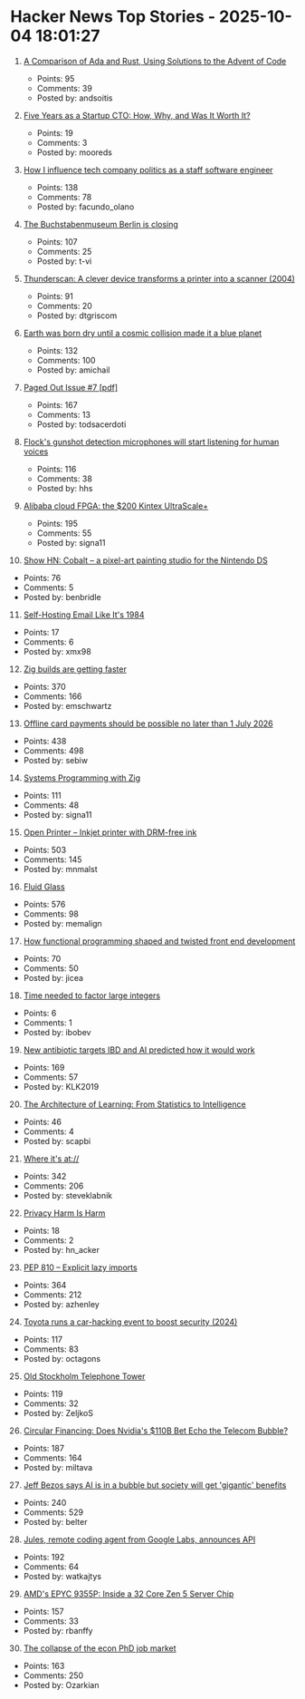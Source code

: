 # Hacker News Top Stories - 2025-10-04 18:01:27

1. [A Comparison of Ada and Rust, Using Solutions to the Advent of Code](https://github.com/johnperry-math/AoC2023/blob/master/More_Detailed_Comparison.md)
   - Points: 95
   - Comments: 39
   - Posted by: andsoitis

2. [Five Years as a Startup CTO: How, Why, and Was It Worth It?](https://distinctplace.com/2024/09/11/five-years-as-startup-cto-was-it-all-worth-it/)
   - Points: 19
   - Comments: 3
   - Posted by: mooreds

3. [How I influence tech company politics as a staff software engineer](https://www.seangoedecke.com/how-to-influence-politics/)
   - Points: 138
   - Comments: 78
   - Posted by: facundo_olano

4. [The Buchstabenmuseum Berlin is closing](https://www.buchstabenmuseum.de/en/)
   - Points: 107
   - Comments: 25
   - Posted by: t-vi

5. [Thunderscan: A clever device transforms a printer into a scanner (2004)](https://www.folklore.org/Thunderscan.html)
   - Points: 91
   - Comments: 20
   - Posted by: dtgriscom

6. [Earth was born dry until a cosmic collision made it a blue planet](https://www.sciencedaily.com/releases/2025/09/250928095654.htm)
   - Points: 132
   - Comments: 100
   - Posted by: amichail

7. [Paged Out Issue #7 [pdf]](https://pagedout.institute/download/PagedOut_007.pdf)
   - Points: 167
   - Comments: 13
   - Posted by: todsacerdoti

8. [Flock's gunshot detection microphones will start listening for human voices](https://www.eff.org/deeplinks/2025/10/flocks-gunshot-detection-microphones-will-start-listening-human-voices)
   - Points: 116
   - Comments: 38
   - Posted by: hhs

9. [Alibaba cloud FPGA: the $200 Kintex UltraScale+](https://essenceia.github.io/projects/alibaba_cloud_fpga/)
   - Points: 195
   - Comments: 55
   - Posted by: signa11

10. [Show HN: Cobalt – a pixel-art painting studio for the Nintendo DS](https://benbridle.com/projects/cobalt.html)
   - Points: 76
   - Comments: 5
   - Posted by: benbridle

11. [Self-Hosting Email Like It's 1984](https://maxadamski.com/blog/2025/10/email.html)
   - Points: 17
   - Comments: 6
   - Posted by: xmx98

12. [Zig builds are getting faster](https://mitchellh.com/writing/zig-builds-getting-faster)
   - Points: 370
   - Comments: 166
   - Posted by: emschwartz

13. [Offline card payments should be possible no later than 1 July 2026](https://www.riksbank.se/en-gb/press-and-published/notices-and-press-releases/press-releases/2025/offline-card-payments-should-be-possible-no-later-than-1-july-2026/)
   - Points: 438
   - Comments: 498
   - Posted by: sebiw

14. [Systems Programming with Zig](https://www.manning.com/books/systems-programming-with-zig)
   - Points: 111
   - Comments: 48
   - Posted by: signa11

15. [Open Printer – Inkjet printer with DRM-free ink](https://www.notebookcheck.net/Open-Printer-is-an-open-source-inkjet-printer-with-DRM-free-ink-and-roll-paper-support.1126929.0.html)
   - Points: 503
   - Comments: 145
   - Posted by: mnmalst

16. [Fluid Glass](https://chiuhans111.github.io/fluidglass/)
   - Points: 576
   - Comments: 98
   - Posted by: memalign

17. [How functional programming shaped and twisted front end development](https://alfy.blog/2025/10/04/how-functional-programming-shaped-modern-frontend.html)
   - Points: 70
   - Comments: 50
   - Posted by: jicea

18. [Time needed to factor large integers](https://www.johndcook.com/blog/2025/09/30/time-needed-to-factor-large-integers/)
   - Points: 6
   - Comments: 1
   - Posted by: ibobev

19. [New antibiotic targets IBD and AI predicted how it would work](https://healthsci.mcmaster.ca/new-antibiotic-targets-ibd-and-ai-predicted-how-it-would-work-before-scientists-could-prove-it/)
   - Points: 169
   - Comments: 57
   - Posted by: KLK2019

20. [The Architecture of Learning: From Statistics to Intelligence](https://little-book-of.github.io/maths/books/en-US/chronicles-8.html)
   - Points: 46
   - Comments: 4
   - Posted by: scapbi

21. [Where it's at://](https://overreacted.io/where-its-at/)
   - Points: 342
   - Comments: 206
   - Posted by: steveklabnik

22. [Privacy Harm Is Harm](https://www.eff.org/deeplinks/2025/10/privacy-harm-harm)
   - Points: 18
   - Comments: 2
   - Posted by: hn_acker

23. [PEP 810 – Explicit lazy imports](https://pep-previews--4622.org.readthedocs.build/pep-0810/)
   - Points: 364
   - Comments: 212
   - Posted by: azhenley

24. [Toyota runs a car-hacking event to boost security (2024)](https://toyotatimes.jp/en/spotlights/1061.html)
   - Points: 117
   - Comments: 83
   - Posted by: octagons

25. [Old Stockholm Telephone Tower](https://en.wikipedia.org/wiki/Old_Stockholm_telephone_tower)
   - Points: 119
   - Comments: 32
   - Posted by: ZeljkoS

26. [Circular Financing: Does Nvidia's $110B Bet Echo the Telecom Bubble?](https://tomtunguz.com/nvidia_nortel_vendor_financing_comparison/)
   - Points: 187
   - Comments: 164
   - Posted by: miltava

27. [Jeff Bezos says AI is in a bubble but society will get 'gigantic' benefits](https://www.cnbc.com/2025/10/03/jeff-bezos-ai-in-an-industrial-bubble-but-society-to-benefit.html)
   - Points: 240
   - Comments: 529
   - Posted by: belter

28. [Jules, remote coding agent from Google Labs, announces API](https://jules.google/docs/changelog/)
   - Points: 192
   - Comments: 64
   - Posted by: watkajtys

29. [AMD's EPYC 9355P: Inside a 32 Core Zen 5 Server Chip](https://chipsandcheese.com/p/amds-epyc-9355p-inside-a-32-core)
   - Points: 157
   - Comments: 33
   - Posted by: rbanffy

30. [The collapse of the econ PhD job market](https://www.chrisbrunet.com/p/the-collapse-of-the-econ-phd-job)
   - Points: 163
   - Comments: 250
   - Posted by: Ozarkian

